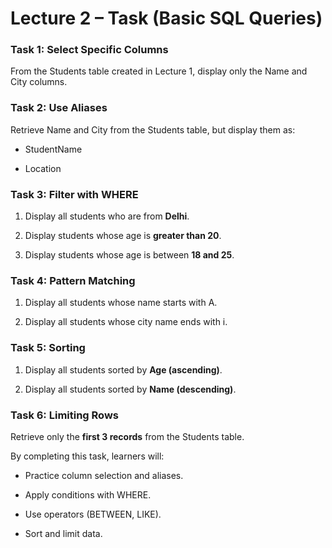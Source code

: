 **Lecture 2 – Task (Basic SQL Queries)**
===========================================

### **Task 1: Select Specific Columns**

From the Students table created in Lecture 1, display only the Name and City columns.

### **Task 2: Use Aliases**

Retrieve Name and City from the Students table, but display them as:

*   StudentName
    
*   Location
    

### **Task 3: Filter with WHERE**

1.  Display all students who are from **Delhi**.
    
2.  Display students whose age is **greater than 20**.
    
3.  Display students whose age is between **18 and 25**.
    

### **Task 4: Pattern Matching**

1.  Display all students whose name starts with A.
    
2.  Display all students whose city name ends with i.
    

### **Task 5: Sorting**

1.  Display all students sorted by **Age (ascending)**.
    
2.  Display all students sorted by **Name (descending)**.
    

### **Task 6: Limiting Rows**

Retrieve only the **first 3 records** from the Students table.

 By completing this task, learners will:

*   Practice column selection and aliases.
    
*   Apply conditions with WHERE.
    
*   Use operators (BETWEEN, LIKE).
    
*   Sort and limit data.